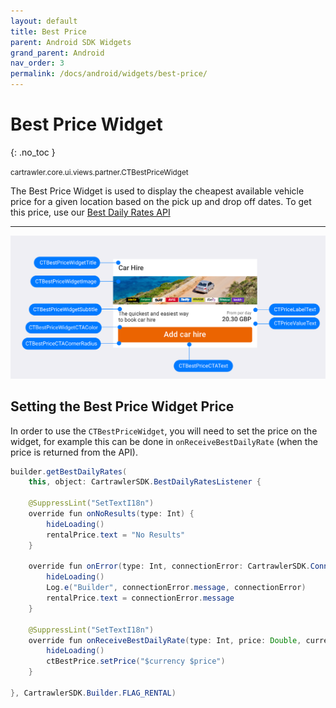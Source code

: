 ```yaml
---
layout: default
title: Best Price
parent: Android SDK Widgets
grand_parent: Android
nav_order: 3
permalink: /docs/android/widgets/best-price/
---
```


# Best Price Widget
{: .no_toc }

<small>cartrawler.core.ui.views.partner.CTBestPriceWidget</small>

The Best Price Widget is used to display the cheapest available vehicle price for a given location based on the pick up and drop off dates. To get this price, use our <a href="/docs/android/apis/best-daily-rates#best-daily-rates">Best Daily Rates API</a>

---

![](/uploads/Pricing_Loaded_Generic_style.png)

## Setting the Best Price Widget Price

In order to use the `CTBestPriceWidget`, you will need to set the price on the widget, 
for example this can be done in `onReceiveBestDailyRate` (when the price is returned from the API).

```java
builder.getBestDailyRates(
    this, object: CartrawlerSDK.BestDailyRatesListener {

    @SuppressLint("SetTextI18n")
    override fun onNoResults(type: Int) {
        hideLoading()
        rentalPrice.text = "No Results"
    }

    override fun onError(type: Int, connectionError: CartrawlerSDK.ConnectionError) {
        hideLoading()
        Log.e("Builder", connectionError.message, connectionError)
        rentalPrice.text = connectionError.message
    }

    @SuppressLint("SetTextI18n")
    override fun onReceiveBestDailyRate(type: Int, price: Double, currency: String) {
        hideLoading()
        ctBestPrice.setPrice("$currency $price")
    }

}, CartrawlerSDK.Builder.FLAG_RENTAL)
```